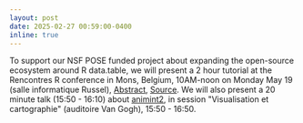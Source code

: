 ```yaml
---
layout: post
date: 2025-02-27 00:59:00-0400
inline: true
---
```


To support our NSF POSE funded project about expanding the open-source
ecosystem around R data.table, we will present a 2 hour tutorial at
the Rencontres R conference in Mons, Belgium, 10AM-noon on Monday May
19 (salle informatique Russel),
[Abstract](https://rr2025.sciencesconf.org/resource/page/id/4),
[Source](https://github.com/tdhock/2023-10-LatinR-data.table?tab=readme-ov-file#english). We
will also present a 20 minute talk (15:50 - 16:10) about
[animint2](https://github.com/animint/animint2/), in session
"Visualisation et cartographie" (auditoire Van Gogh), 15:50 - 16:50.
